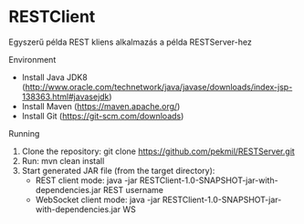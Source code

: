 # RESTClient
Egyszerű példa REST kliens alkalmazás a példa RESTServer-hez

Environment

   - Install Java JDK8 (http://www.oracle.com/technetwork/java/javase/downloads/index-jsp-138363.html#javasejdk)
   - Install Maven (https://maven.apache.org/)
   - Install Git (https://git-scm.com/downloads)

Running

  1. Clone the repository: git clone https://github.com/pekmil/RESTServer.git
  2. Run: mvn clean install
  3. Start generated JAR file (from the target directory):
     - REST client mode: java -jar RESTClient-1.0-SNAPSHOT-jar-with-dependencies.jar REST username
     - WebSocket client mode: java -jar RESTClient-1.0-SNAPSHOT-jar-with-dependencies.jar WS
